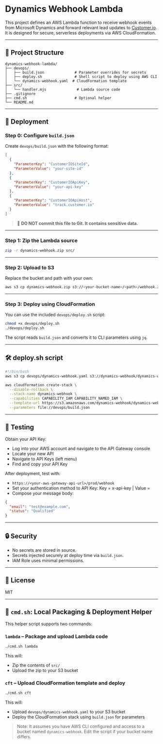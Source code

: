 # Dynamics Webhook Lambda

This project defines an AWS Lambda function to receive webhook events from Microsoft Dynamics and forward relevant lead updates to [Customer.io](https://customer.io). It is designed for secure, serverless deployments via AWS CloudFormation.

---

## 📁 Project Structure

```
dynamics-webhook-lambda/
├── devops/
│   ├── build.json              # Parameter overrides for secrets
│   ├── deploy.sh               # Shell script to deploy using AWS CLI
│   └── dynamics-webhook.yaml  # CloudFormation template
├── src/
│   └── handler.mjs              # Lambda source code
├── .gitignore
├── cmd.sh                      # Optional helper
└── README.md
```

---

## 🚀 Deployment

### Step 0: Configure `build.json`

Create `devops/build.json` with the following format:

```json
[
  {
    "ParameterKey": "CustomerIOSiteId",
    "ParameterValue": "your-site-id"
  },
  {
    "ParameterKey": "CustomerIOApiKey",
    "ParameterValue": "your-api-key"
  },
  {
    "ParameterKey": "CustomerIOApiHost",
    "ParameterValue": "track.customer.io"
  }
]
```

> 🔐 **DO NOT commit this file to Git. It contains sensitive data.**

---

### Step 1: Zip the Lambda source

```bash
zip -r dynamics-webhook.zip src/
```

---

### Step 2: Upload to S3

Replace the bucket and path with your own:

```bash
aws s3 cp dynamics-webhook.zip s3://<your-bucket-name>/<path>/webhook.zip
```

---

### Step 3: Deploy using CloudFormation

You can use the included `devops/deploy.sh` script:

```bash
chmod +x devops/deploy.sh
./devops/deploy.sh
```

The script reads `build.json` and converts it to CLI parameters using `jq`.

---

## 🛠️ deploy.sh script

```bash
#!/bin/bash
aws s3 cp devops/dynamics-webhook.yaml s3://dynamics-webhook/dynamics-webhook.yaml --acl public-read

aws cloudformation create-stack \
  --disable-rollback \
  --stack-name dynamics-webhook \
  --capabilities CAPABILITY_IAM CAPABILITY_NAMED_IAM \
  --template-url https://s3.amazonaws.com/dynamics-webhook/dynamics-webhook.yaml \
  --parameters file://devops/build.json
```

---

## 🧪 Testing

Obtain your API Key:
- Log into your AWS account and navigate to the API Gateway console
- Locate your new API
- Navigate to API Keys (left menu)
- Find and copy your API Key


After deployment, test with:

- `https://<your-aws-gateway-api-url>/prod/webhook`
- Set your authentication method to API Key: Key = x-api-key | Value = <your api key>
- Compose your message body: 

```json
{
  "email": "test@example.com",
  "status": "Qualified"
}
```

---

## 🔒 Security

- No secrets are stored in source.
- Secrets injected securely at deploy time via `build.json`.
- IAM Role uses minimal permissions.

---

## 📜 License

MIT


---

## 🧪 `cmd.sh`: Local Packaging & Deployment Helper

This helper script supports two commands:

### `lambda` – Package and upload Lambda code

```bash
./cmd.sh lambda
```

This will:
- Zip the contents of `src/`
- Upload the zip to your S3 bucket

### `cft` – Upload CloudFormation template and deploy

```bash
./cmd.sh cft
```

This will:
- Upload `devops/dynamics-webhook.yaml` to your S3 bucket
- Deploy the CloudFormation stack using `build.json` for parameters

> Note: It assumes you have AWS CLI configured and access to a bucket named `dynamics-webhook`. Edit the script if your bucket name differs.